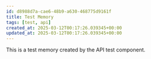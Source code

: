 ```yaml
---
id: d8988d7a-cae6-48b9-a630-468775d9161f
title: Test Memory
tags: [test, api]
created_at: 2025-03-12T00:17:26.039345+00:00
updated_at: 2025-03-12T00:17:26.039345+00:00
---
```


This is a test memory created by the API test component.